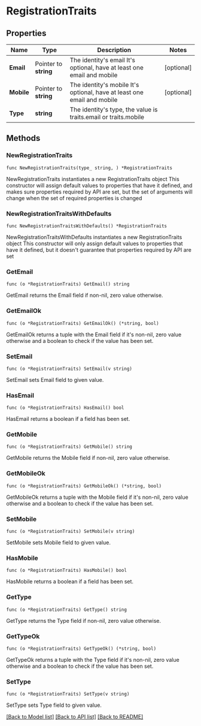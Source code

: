# RegistrationTraits

## Properties

Name | Type | Description | Notes
------------ | ------------- | ------------- | -------------
**Email** | Pointer to **string** | The identity&#39;s email  It&#39;s optional, have at least one email and mobile | [optional] 
**Mobile** | Pointer to **string** | The identity&#39;s mobile  It&#39;s optional, have at least one email and mobile | [optional] 
**Type** | **string** | The identity&#39;s type, the value is traits.email or traits.mobile | 

## Methods

### NewRegistrationTraits

`func NewRegistrationTraits(type_ string, ) *RegistrationTraits`

NewRegistrationTraits instantiates a new RegistrationTraits object
This constructor will assign default values to properties that have it defined,
and makes sure properties required by API are set, but the set of arguments
will change when the set of required properties is changed

### NewRegistrationTraitsWithDefaults

`func NewRegistrationTraitsWithDefaults() *RegistrationTraits`

NewRegistrationTraitsWithDefaults instantiates a new RegistrationTraits object
This constructor will only assign default values to properties that have it defined,
but it doesn't guarantee that properties required by API are set

### GetEmail

`func (o *RegistrationTraits) GetEmail() string`

GetEmail returns the Email field if non-nil, zero value otherwise.

### GetEmailOk

`func (o *RegistrationTraits) GetEmailOk() (*string, bool)`

GetEmailOk returns a tuple with the Email field if it's non-nil, zero value otherwise
and a boolean to check if the value has been set.

### SetEmail

`func (o *RegistrationTraits) SetEmail(v string)`

SetEmail sets Email field to given value.

### HasEmail

`func (o *RegistrationTraits) HasEmail() bool`

HasEmail returns a boolean if a field has been set.

### GetMobile

`func (o *RegistrationTraits) GetMobile() string`

GetMobile returns the Mobile field if non-nil, zero value otherwise.

### GetMobileOk

`func (o *RegistrationTraits) GetMobileOk() (*string, bool)`

GetMobileOk returns a tuple with the Mobile field if it's non-nil, zero value otherwise
and a boolean to check if the value has been set.

### SetMobile

`func (o *RegistrationTraits) SetMobile(v string)`

SetMobile sets Mobile field to given value.

### HasMobile

`func (o *RegistrationTraits) HasMobile() bool`

HasMobile returns a boolean if a field has been set.

### GetType

`func (o *RegistrationTraits) GetType() string`

GetType returns the Type field if non-nil, zero value otherwise.

### GetTypeOk

`func (o *RegistrationTraits) GetTypeOk() (*string, bool)`

GetTypeOk returns a tuple with the Type field if it's non-nil, zero value otherwise
and a boolean to check if the value has been set.

### SetType

`func (o *RegistrationTraits) SetType(v string)`

SetType sets Type field to given value.



[[Back to Model list]](../README.md#documentation-for-models) [[Back to API list]](../README.md#documentation-for-api-endpoints) [[Back to README]](../README.md)


